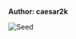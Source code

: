 <b>Author: caesar2k</b><br>

![Seed](https://github.com/yuankong666/Ultimate-RAT-Collection/assets/128066597/63b4be03-635d-48bc-9ef0-2dc8760ba78c)
